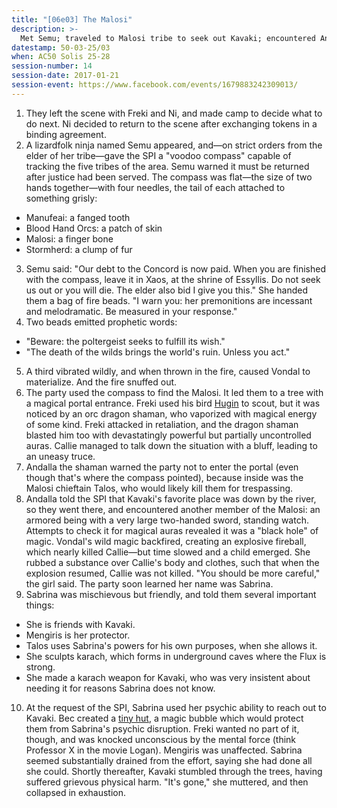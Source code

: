 ```yaml
---
title: "[06e03] The Malosi"
description: >-
  Met Semu; traveled to Malosi tribe to seek out Kavaki; encountered Andalla; met Sabrina.
datestamp: 50-03-25/03
when: AC50 Solis 25-28
session-number: 14
session-date: 2017-01-21
session-event: https://www.facebook.com/events/1679883242309013/
---
```


1. They left the scene with Freki and Ni, and made camp to decide what to do next. Ni decided to return to the scene after exchanging tokens in a binding agreement.
2. A lizardfolk ninja named Semu appeared, and—on strict orders from the elder of her tribe—gave the SPI a "voodoo compass" capable of tracking the five tribes of the area. Semu warned it must be returned after justice had been served. The compass was flat—the size of two hands together—with four needles, the tail of each attached to something grisly:

  * Manufeai: a fanged tooth
  * Blood Hand Orcs: a patch of skin
  * Malosi: a finger bone
  * Stormherd: a clump of fur

3. Semu said: "Our debt to the Concord is now paid. When you are finished with the compass, leave it in Xaos, at the shrine of Essyllis. Do not seek us out or you will die. The elder also bid I give you this." She handed them a bag of fire beads. "I warn you: her premonitions are incessant and melodramatic. Be measured in your response."
4. Two beads emitted prophetic words:

  * "Beware: the poltergeist seeks to fulfill its wish."
  * "The death of the wilds brings the world's ruin. Unless you act."

5. A third vibrated wildly, and when thrown in the fire, caused Vondal to materialize. And the fire snuffed out.
6. The party used the compass to find the Malosi. It led them to a tree with a magical portal entrance. Freki used his bird [Hugin](../dossiers/hugin) to scout, but it was noticed by an orc dragon shaman, who vaporized with magical energy of some kind. Freki attacked in retaliation, and the dragon shaman blasted him too with devastatingly powerful but partially uncontrolled auras. Callie managed to talk down the situation with a bluff, leading to an uneasy truce.
7. Andalla the shaman warned the party not to enter the portal (even though that's where the compass pointed), because inside was the Malosi chieftain Talos, who would likely kill them for trespassing.
8. Andalla told the SPI that Kavaki's favorite place was down by the river, so they went there, and encountered another member of the Malosi: an armored being with a very large two-handed sword, standing watch. Attempts to check it for magical auras revealed it was a "black hole" of magic. Vondal's wild magic backfired, creating an explosive fireball, which nearly killed Callie—but time slowed and a child emerged. She rubbed a substance over Callie's body and clothes, such that when the explosion resumed, Callie was not killed. "You should be more careful," the girl said. The party soon learned her name was Sabrina.
9. Sabrina was mischievous but friendly, and told them several important things:

  * She is friends with Kavaki.
  * Mengiris is her protector.
  * Talos uses Sabrina's powers for his own purposes, when she allows it.
  * She sculpts karach, which forms in underground caves where the Flux is strong.
  * She made a karach weapon for Kavaki, who was very insistent about needing it for reasons Sabrina does not know.

10. At the request of the SPI, Sabrina used her psychic ability to reach out to Kavaki. Bec created a [tiny hut](http://www.5esrd.com/spellcasting/all-spells/t/tiny-hut/), a magic bubble which would protect them from Sabrina's psychic disruption. Freki wanted no part of it, though, and was knocked unconscious by the mental force (think Professor X in the movie Logan). Mengiris was unaffected. Sabrina seemed substantially drained from the effort, saying she had done all she could. Shortly thereafter, Kavaki stumbled through the trees, having suffered grievous physical harm. "It's gone," she muttered, and then collapsed in exhaustion.
